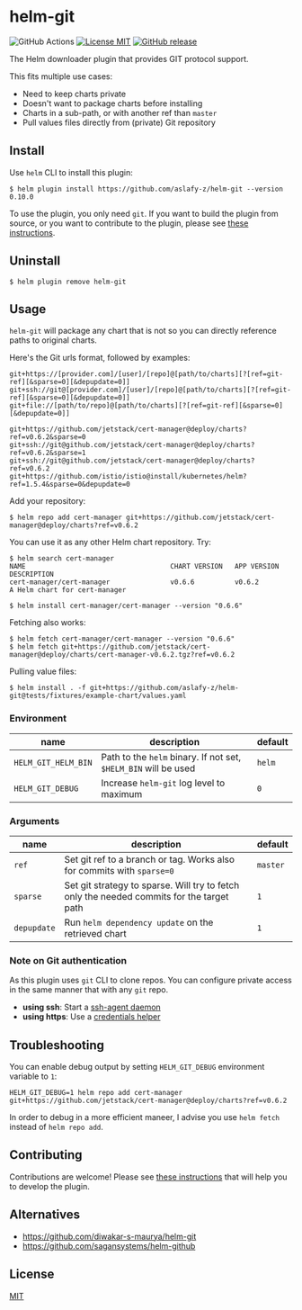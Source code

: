 # helm-git


![GitHub Actions](https://github.com/aslafy-z/helm-git/workflows/test/badge.svg?branch=master)
[![License MIT](https://img.shields.io/badge/license-MIT-blue.svg?style=flat)](./LICENSE)
[![GitHub release](https://img.shields.io/github/tag-date/aslafy-z/helm-git.svg)](https://github.com/aslafy-z/helm-git/releases)

The Helm downloader plugin that provides GIT protocol support.

This fits multiple use cases:
- Need to keep charts private
- Doesn't want to package charts before installing
- Charts in a sub-path, or with another ref than `master`
- Pull values files directly from (private) Git repository

## Install

Use `helm` CLI to install this plugin:

    $ helm plugin install https://github.com/aslafy-z/helm-git --version 0.10.0

To use the plugin, you only need `git`. If you want to build the plugin from source, or you want to contribute
to the plugin, please see [these instructions](.github/CONTRIBUTING.md).

## Uninstall

    $ helm plugin remove helm-git

## Usage

`helm-git` will package any chart that is not so you can  directly reference paths to original charts.


Here's the Git urls format, followed by examples:

    git+https://[provider.com]/[user]/[repo]@[path/to/charts][?[ref=git-ref][&sparse=0][&depupdate=0]]
    git+ssh://git@[provider.com]/[user]/[repo]@[path/to/charts][?[ref=git-ref][&sparse=0][&depupdate=0]]
    git+file://[path/to/repo]@[path/to/charts][?[ref=git-ref][&sparse=0][&depupdate=0]]

    git+https://github.com/jetstack/cert-manager@deploy/charts?ref=v0.6.2&sparse=0
    git+ssh://git@github.com/jetstack/cert-manager@deploy/charts?ref=v0.6.2&sparse=1
    git+ssh://git@github.com/jetstack/cert-manager@deploy/charts?ref=v0.6.2
    git+https://github.com/istio/istio@install/kubernetes/helm?ref=1.5.4&sparse=0&depupdate=0

Add your repository:

    $ helm repo add cert-manager git+https://github.com/jetstack/cert-manager@deploy/charts?ref=v0.6.2

You can use it as any other Helm chart repository. Try:

    $ helm search cert-manager
    NAME                                    CHART VERSION   APP VERSION     DESCRIPTION
    cert-manager/cert-manager               v0.6.6          v0.6.2          A Helm chart for cert-manager

    $ helm install cert-manager/cert-manager --version "0.6.6"

Fetching also works:

    $ helm fetch cert-manager/cert-manager --version "0.6.6"
    $ helm fetch git+https://github.com/jetstack/cert-manager@deploy/charts/cert-manager-v0.6.2.tgz?ref=v0.6.2

Pulling value files:

    $ helm install . -f git+https://github.com/aslafy-z/helm-git@tests/fixtures/example-chart/values.yaml

### Environment

**name**|**description**|**default**
--------|---------------|-----------
`HELM_GIT_HELM_BIN`|Path to the `helm` binary. If not set, `$HELM_BIN` will be used|`helm`
`HELM_GIT_DEBUG`|Increase `helm-git` log level to maximum|`0`

### Arguments

**name**|**description**|**default**
--------|---------------|-----------
`ref`|Set git ref to a branch or tag. Works also for commits with `sparse=0`|`master`
`sparse`|Set git strategy to sparse. Will try to fetch only the needed commits for the target path|`1`
`depupdate`|Run `helm dependency update` on the retrieved chart|`1`

### Note on Git authentication

As this plugin uses `git` CLI to clone repos. You can configure private access in the same manner that with any `git` repo.

- **using ssh**: Start a [ssh-agent daemon](https://help.github.com/articles/generating-a-new-ssh-key-and-adding-it-to-the-ssh-agent/#adding-your-ssh-key-to-the-ssh-agent)
- **using https**: Use a [credentials helper](https://git-scm.com/docs/gitcredentials)

## Troubleshooting

You can enable debug output by setting `HELM_GIT_DEBUG` environment variable to `1`:
```
HELM_GIT_DEBUG=1 helm repo add cert-manager git+https://github.com/jetstack/cert-manager@deploy/charts?ref=v0.6.2
```

In order to debug in a more efficient maneer, I advise you use `helm fetch` instead of `helm repo add`.   

## Contributing

Contributions are welcome! Please see [these instructions](.github/CONTRIBUTING.md) that will help you to develop the plugin.

## Alternatives

- https://github.com/diwakar-s-maurya/helm-git
- https://github.com/sagansystems/helm-github

## License

[MIT](LICENSE)
